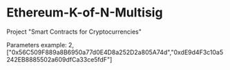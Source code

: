 # Ethereum-K-of-N-Multisig
Project "Smart Contracts for Cryptocurrencies"

Parameters example:
2, ["0x56C509F889a8B6950a77d0E4D8a252D2a805A74d","0xdE9d4F3c10a5242EB8885502a609dfCa33ce5fdF"]
